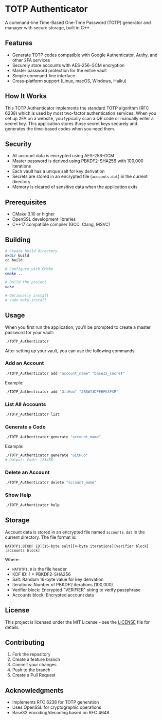 # TOTP Authenticator

A command-line Time-Based One-Time Password (TOTP) generator and manager with secure storage, built in C++.

## Features

- Generate TOTP codes compatible with Google Authenticator, Authy, and other 2FA services
- Securely store accounts with AES-256-GCM encryption
- Master password protection for the entire vault
- Simple command-line interface
- Cross-platform support (Linux, macOS, Windows, Haiku)

## How It Works

This TOTP Authenticator implements the standard TOTP algorithm (RFC 6238) which is used by most two-factor authentication services. When you set up 2FA on a website, you typically scan a QR code or manually enter a secret key. This application stores those secret keys securely and generates the time-based codes when you need them.

## Security

- All account data is encrypted using AES-256-GCM
- Master password is derived using PBKDF2-SHA256 with 100,000 iterations
- Each vault has a unique salt for key derivation
- Secrets are stored in an encrypted file (`accounts.dat`) in the current directory
- Memory is cleared of sensitive data when the application exits

## Prerequisites

- CMake 3.10 or higher
- OpenSSL development libraries
- C++17 compatible compiler (GCC, Clang, MSVC)

## Building

```bash
# Create build directory
mkdir build
cd build

# Configure with CMake
cmake ..

# Build the project
make

# Optionally install
# sudo make install
```

## Usage

When you first run the application, you'll be prompted to create a master password for your vault:

```bash
./TOTP_Authenticator
```

After setting up your vault, you can use the following commands:

### Add an Account

```bash
./TOTP_Authenticator add "account_name" "base32_secret"
```

Example:
```bash
./TOTP_Authenticator add "GitHub" "JBSWY3DPEHPK3PXP"
```

### List All Accounts

```bash
./TOTP_Authenticator list
```

### Generate a Code

```bash
./TOTP_Authenticator generate "account_name"
```

Example:
```bash
./TOTP_Authenticator generate "GitHub"
# Output: Code: 123456
```

### Delete an Account

```bash
./TOTP_Authenticator delete "account_name"
```

### Show Help

```bash
./TOTP_Authenticator help
```

## Storage

Account data is stored in an encrypted file named `accounts.dat` in the current directory. The file format is:

```
HATOTP1.0[KDF ID][16-byte salt][4-byte iterations][verifier block][accounts block]
```

Where:
- `HATOTP1.0` is the file header
- KDF ID: 1 = PBKDF2-SHA256
- Salt: Random 16-byte value for key derivation
- Iterations: Number of PBKDF2 iterations (100,000)
- Verifier block: Encrypted "VERIFIER" string to verify passphrase
- Accounts block: Encrypted account data

## License

This project is licensed under the MIT License - see the [LICENSE](LICENSE) file for details.

## Contributing

1. Fork the repository
2. Create a feature branch
3. Commit your changes
4. Push to the branch
5. Create a Pull Request

## Acknowledgments

- Implements RFC 6238 for TOTP generation
- Uses OpenSSL for cryptographic operations
- Base32 encoding/decoding based on RFC 4648